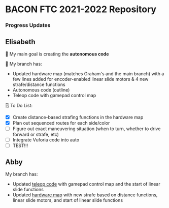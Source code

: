 # BACON FTC 2021-2022 Repository
### Progress Updates ###
Elisabeth
-------------------------------------------------------------------------------------------------------------------------------------------------------------

🎯 My main goal is creating the **autonomous code**

🌳 My branch has:
- Updated hardware map (matches Graham's and the main branch) with a few lines added for encoder-enabled linear slide motors & 4 new strafe/distance functions 
- Autonomous code (outline)
- Teleop code with gamepad control map

🗒 To Do List:
- [x] Create distance-based strafing functions in the hardware map
- [x] Plan out sequenced routes for each side/color 
- [ ] Figure out exact maneuvering situation (when to turn, whether to drive forward or strafe, etc)
- [ ] Integrate Vuforia code into auto
- [ ] TEST!!!

## Abby

My branch has:
- Updated [teleop code](https://github.com/chsbacon/FTC2021-22/blob/Abby/TeamCode/src/main/java/org/firstinspires/ftc/teamcode/Teleop22.java) with gamepad control map and the start of linear slide functions
- Updated [hardware map](https://github.com/chsbacon/FTC2021-22/blob/Abby/TeamCode/src/main/java/org/firstinspires/ftc/teamcode/HardwareMap2022.java) with new strafe based on distance functions, linear slide motors, and start of linear slide functions
